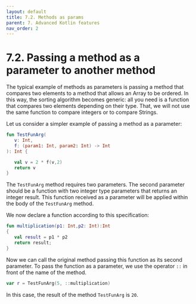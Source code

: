 ```yaml
---
layout: default
title: 7.2. Methods as params
parent: 7. Advanced Kotlin features
nav_order: 2
---
```


# 7.2. Passing a method as a parameter to another method

The typical example of methods as parameters is passing a method that compares two elements to a method that allows an Array to be ordered. In this way, the sorting algorithm becomes generic: all you need is a function that compares two elements depending on their type. That, we will not use the same function to compare integers or to compare Strings.

Let us consider a simpler example of passing a method as a parameter: 

```kotlin
fun TestFunArg(
   v: Int,
   f: (param1: Int, param2: Int) -> Int
): Int {

   val v = 2 * f(v,2)
   return v
}
```

The `TestFunArg` method requires two parameters. The second parameter should be a function with two integer type parameters that returns an integer result. This function received as a parameter will be applied within the body of the `TestFunArg` method.

We now declare a function according to this specification:

```kotlin
fun multiplication(p1: Int,p2: Int):Int
{
   val result = p1 * p2
   return result;
}
```

Now we can call the original method passing this function as its second parameter. To pass the function as a parameter, we use the operator `::` in front of the name of the method.

```kotlin
var r = TestFunArg(5, ::multiplication)

```

In this case, the result of the method `TestFunArg` is `20`.
